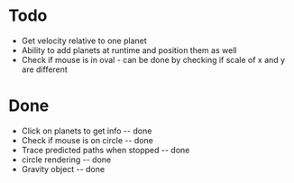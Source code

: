# Todo
- Get velocity relative to one planet
- Ability to add planets at runtime and position them as well
- Check if mouse is in oval - can be done by checking if scale of x and y are different

# Done
- Click on planets to get info -- done
- Check if mouse is on circle -- done
- Trace predicted paths when stopped -- done
- circle rendering -- done
- Gravity object -- done

